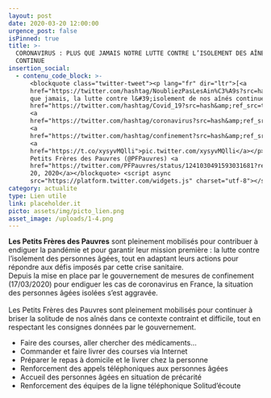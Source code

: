 ```yaml
---
layout: post
date: 2020-03-20 12:00:00
urgence_post: false
isPinned: true
title: >-
  CORONAVIRUS : PLUS QUE JAMAIS NOTRE LUTTE CONTRE L’ISOLEMENT DES AÎNÉS
  CONTINUE
insertion_social:
  - contenu_code_block: >-
      <blockquote class="twitter-tweet"><p lang="fr" dir="ltr">[<a
      href="https://twitter.com/hashtag/NoubliezPasLesAin%C3%A9s?src=hash&amp;ref_src=twsrc%5Etfw">#NoubliezPasLesAinés</a>]<br>Plus
      que jamais, la lutte contre l&#39;isolement de nos aînés continue<a
      href="https://twitter.com/hashtag/Covid_19?src=hash&amp;ref_src=twsrc%5Etfw">#Covid_19</a>
      <a
      href="https://twitter.com/hashtag/coronavirus?src=hash&amp;ref_src=twsrc%5Etfw">#coronavirus</a>
      <a
      href="https://twitter.com/hashtag/confinement?src=hash&amp;ref_src=twsrc%5Etfw">#confinement</a>
      <a
      href="https://t.co/xysyvMQlli">pic.twitter.com/xysyvMQlli</a></p>&mdash;
      Petits Frères des Pauvres (@PFPauvres) <a
      href="https://twitter.com/PFPauvres/status/1241030491593031681?ref_src=twsrc%5Etfw">March
      20, 2020</a></blockquote> <script async
      src="https://platform.twitter.com/widgets.js" charset="utf-8"></script>
category: actualite
type: Lien utile
link: placeholder.it
picto: assets/img/picto_lien.png
asset_image: /uploads/1-4.png
---
```


**Les Petits Fr&egrave;res des Pauvres** sont pleinement mobilis&eacute;s pour contribuer &agrave; endiguer la pand&eacute;mie et pour garantir leur mission premi&egrave;re : la lutte contre l’isolement des personnes &acirc;g&eacute;es, tout en adaptant leurs actions pour r&eacute;pondre aux d&eacute;fis impos&eacute;s par cette crise sanitaire.<br>Depuis la mise en place par le gouvernement de mesures de confinement (17/03/2020) pour endiguer les cas de coronavirus en France, la situation des personnes &acirc;g&eacute;es isol&eacute;es s’est aggrav&eacute;e.&nbsp;<br>&nbsp;<br>Les Petits Fr&egrave;res des Pauvres sont pleinement mobilis&eacute;s pour continuer &agrave; briser la solitude de nos a&icirc;n&eacute;s dans ce contexte contraint et difficile, tout en respectant les consignes donn&eacute;es par le gouvernement.

* Faire des courses, aller chercher des m&eacute;dicaments…&nbsp;
* Commander et faire livrer des courses via Internet&nbsp;
* Pr&eacute;parer le repas &agrave; domicile et le livrer chez la personne&nbsp;
* Renforcement des appels t&eacute;l&eacute;phoniques aux personnes &acirc;g&eacute;es
* Accueil des personnes &acirc;g&eacute;es en situation de pr&eacute;carit&eacute;
* Renforcement des &eacute;quipes de la ligne t&eacute;l&eacute;phonique Solitud’&eacute;coute<br>&nbsp;